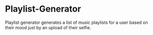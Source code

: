 # Playlist-Generator
Playlist generator generates a list of music playlists for a user based on their mood just by an upload of their selfie. 
